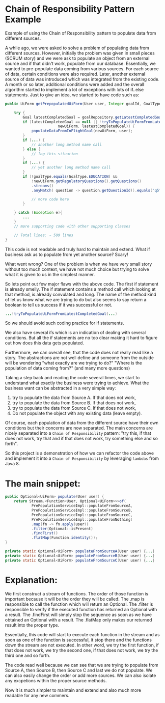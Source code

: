 # Chain of Responsibility Pattern Example

Example of using the Chain of Responsibility pattern to populate data from different sources.

A while ago, we were asked to solve a problem of populating data from different sources.  However, initially the problem was given in small pieces (SCRUM story) and we were ask to populate an object from an external source and if that didn't work, populate from our database. Essentially, we wanted to pre-populate data coming from various sources.  For each source of data, certain conditions were also required. Later, another external source of data was introduced which was integrated from the existing code. A month or so later, additional conditions were added and the overall algorithm started to implement a lot of exceptions with lots of if..else statements.  Just to give an idea, we started to have code such as:


```java
public UiForm getPrepopulatedUiForm(User user, Integer goalId, GoalType goalType) {

    try {
        Goal latestCompletedGoal = goalRepository.getLatestCompletedGoalForUser(user.getId());
        if (latestCompletedGoal == null || !tryToPopulateUiFormFromLatestCompletedGoal(user, 
                        newUiForm, lastestCompletedGoal)) {
            populateDataFromInFlightGoal(newUiForm, user);
        }
        if (...) {
            // another long method name call
        } else {
            // log this situation
        }
        if (...) {
            // yet another long method name call
        }
        if (!goalType.equals(GoalType.EDUCATION) &&
            !newUiForm.getRegulatoryQuestions().getQuestions()
            .streams()
            .anyMatch( question -> question.getQuestionId().equals("q5"))) {

            // more code here
        }

    } catch (Exception e){
        ...
    }
    // more supporting code with other supporting classes

    // Total lines: ~ 500 lines
}
```

This code is not readable and truly hard to maintain and extend.  What if business ask us to populate from yet another source? Scary!

What went wrong?  One of the problem is when we have very small story without too much context, we have not much choice but trying to solve what it is given to us in the simplest manner.  

So lets point out few major flaws with the above code.
The first if statement is already smelly. The if statement contains a method call which looking at that method, is already convulated and long. The name of the method kind of let us know what we are trying to do but also seems to say return a boolean to tell us success if it was successful or not.

```java
...!tryToPopulateUiFormFromLatestCompletedGoal(...)
```
So we should avoid such coding practice for if statements.

We also have several ifs which is an indication of dealing with several conditions. But all the if statements are no too clear making it hard to figure out how does this data gets populated.

Furthermore, we can overall see, that the code does not really read like a story.  The abstractions are not well define and someone from the outside will be wondering "what exactly are we trying to do?" "Where is the population of data coming from?" (and many more questions)

Taking a step back and reading the code several times, we start to understand what exactly the business were trying to achieve.  What the business want can be abstracted in a very simple way:

 1. try to populate the data from Source A.  If that does not work,
 2. try to populate the data from Source B.  If that does not work,
 3. try to populate the data from Source C.  If that does not work,
 4. Do not populate the object with any existing data (leave empty).

Of course, each population of data from the different source have their own conditions but their concerns are now separated. The main concerns are nicely separated into a `Chain of Responsibility` pattern: "try this, if that does not work, try that and if that does not work, try something else and so forth".

So this project is a demonstration of how we can refactor the code above and implement it into a `Chain of Responsibility` by leveraging `lambdas` from Java 8.

# The main snippet:

```java
public Optional<UiForm> populate(User user) {
    return Stream.<Function<User, Optional<UiForm>>>of(
            PrePopulationServiceImpl::populateFromSourceA,
            PrePopulationServiceImpl::populateFromSourceB,
            PrePopulationServiceImpl::populateFromSourceC,
            PrePopulationServiceImpl::populateFromNothing)
            .map(fn -> fn.apply(user))
            .filter(Optional::isPresent)
            .findFirst()
            .flatMap(Function.identity());
}

private static Optional<UiForm> populateFromSourceA(User user) {...}
private static Optional<UiForm> populateFromSourceB(User user) {...}
private static Optional<UiForm> populateFromSourceC(User user) {...}
```

# Explanation:
We first construct a stream of functions.  The order of those function is important because it will be the order they will be called.  The .map is responsible to call the function which will return an Optional.  The .filter is responsible to verify if the executed function has returned an Optional with a result.  The .findFirst will simply stop the sequence as soon as we have obtained an Optional with a result. The .flatMap only makes our returned result into the proper type.

Essentially, this code will start to execute each function in the stream and as soon as one of the function is successful, it stop there and the functions down the stream are not executed.  In other word, we try the first function, if that does not work, we try the second one, if that does not work, we try the third one and so forth.

The code read well because we can see that we are trying to populate from Source A, then Source B, then Source C and last we do not populate.
We can also easily change the order or add more sources. We can also isolate any excpetions within the proper source methods.

Now it is much simpler to maintain and extend and also much more readable for any new commers.